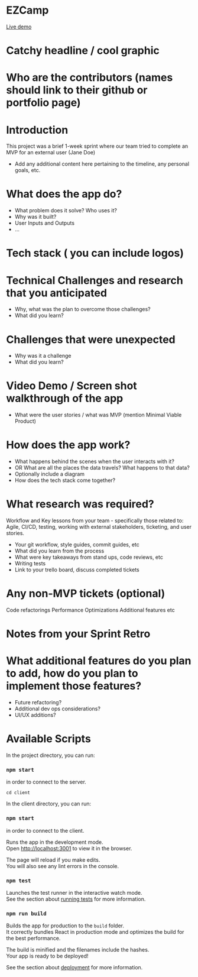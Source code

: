 # EZCamp

[Live demo](https://ezcamp.herokuapp.com/)

# Catchy headline / cool graphic

# Who are the contributors (names should link to their github or portfolio page)

# Introduction

This project was a brief 1-week sprint where our team tried to complete an MVP for an external user (Jane Doe)

- Add any additional content here pertaining to the timeline, any personal goals, etc.

# What does the app do?

- What problem does it solve? Who uses it?
- Why was it built?
- User Inputs and Outputs
- ...

# Tech stack ( you can include logos)

# Technical Challenges and research that you anticipated

- Why, what was the plan to overcome those challenges?
- What did you learn?

# Challenges that were unexpected

- Why was it a challenge
- What did you learn?

# Video Demo / Screen shot walkthrough of the app

- What were the user stories / what was MVP (mention Minimal Viable Product)

# How does the app work?

- What happens behind the scenes when the user interacts with it?
- OR What are all the places the data travels? What happens to that data?
- Optionally include a diagram
- How does the tech stack come together?

# What research was required?

Workflow and Key lessons from your team - specifically those related to: Agile, CI/CD, testing, working with external stakeholders, ticketing, and user stories.

- Your git workflow, style guides, commit guides, etc
- What did you learn from the process
- What were key takeaways from stand ups, code reviews, etc
- Writing tests
- Link to your trello board, discuss completed tickets

# Any non-MVP tickets (optional)

Code refactorings
Performance Optimizations
Additional features
etc

# Notes from your Sprint Retro

# What additional features do you plan to add, how do you plan to implement those features?

- Future refactoring?
- Additional dev ops considerations?
- UI/UX additions?

# Available Scripts

In the project directory, you can run:

### `npm start`

in order to connect to the server.

`cd client`

In the client directory, you can run:

### `npm start`

in order to connect to the client.

Runs the app in the development mode.\
Open [http://localhost:3001](http://localhost:3001) to view it in the browser.

The page will reload if you make edits.\
You will also see any lint errors in the console.

### `npm test`

Launches the test runner in the interactive watch mode.\
See the section about [running tests](https://facebook.github.io/create-react-app/docs/running-tests) for more information.

### `npm run build`

Builds the app for production to the `build` folder.\
It correctly bundles React in production mode and optimizes the build for the best performance.

The build is minified and the filenames include the hashes.\
Your app is ready to be deployed!

See the section about [deployment](https://facebook.github.io/create-react-app/docs/deployment) for more information.
